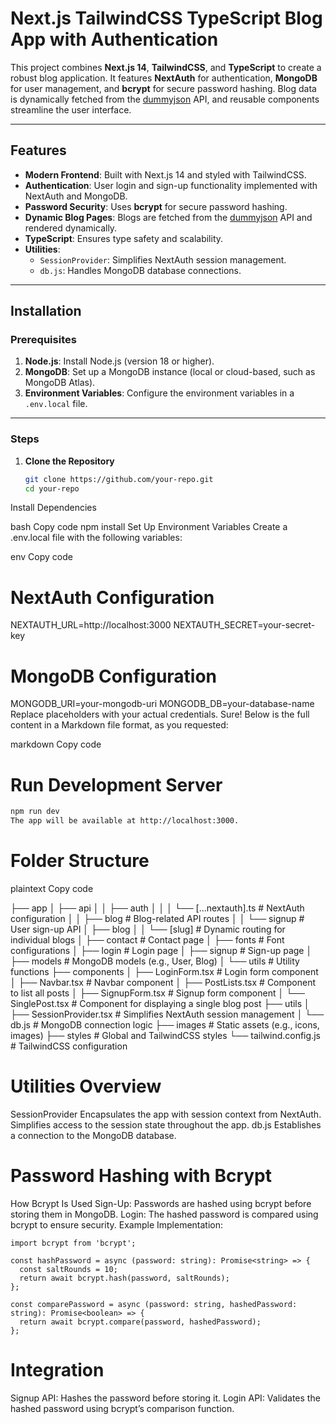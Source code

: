 # Next.js TailwindCSS TypeScript Blog App with Authentication

This project combines **Next.js 14**, **TailwindCSS**, and **TypeScript** to create a robust blog application. It features **NextAuth** for authentication, **MongoDB** for user management, and **bcrypt** for secure password hashing. Blog data is dynamically fetched from the [dummyjson](https://dummyjson.com/) API, and reusable components streamline the user interface.

---

## Features

- **Modern Frontend**: Built with Next.js 14 and styled with TailwindCSS.
- **Authentication**: User login and sign-up functionality implemented with NextAuth and MongoDB.
- **Password Security**: Uses **bcrypt** for secure password hashing.
- **Dynamic Blog Pages**: Blogs are fetched from the [dummyjson](https://dummyjson.com/) API and rendered dynamically.
- **TypeScript**: Ensures type safety and scalability.
- **Utilities**:
  - `SessionProvider`: Simplifies NextAuth session management.
  - `db.js`: Handles MongoDB database connections.

---

## Installation

### Prerequisites

1. **Node.js**: Install Node.js (version 18 or higher).
2. **MongoDB**: Set up a MongoDB instance (local or cloud-based, such as MongoDB Atlas).
3. **Environment Variables**: Configure the environment variables in a `.env.local` file.

---

### Steps

1. **Clone the Repository**  
   ```bash
   git clone https://github.com/your-repo.git
   cd your-repo
Install Dependencies

bash
Copy code
npm install
Set Up Environment Variables
Create a .env.local file with the following variables:

env
Copy code
# NextAuth Configuration
NEXTAUTH_URL=http://localhost:3000
NEXTAUTH_SECRET=your-secret-key

# MongoDB Configuration
MONGODB_URI=your-mongodb-uri
MONGODB_DB=your-database-name
Replace placeholders with your actual credentials.
Sure! Below is the full content in a Markdown file format, as you requested:

markdown
Copy code
# Run Development Server

```bash
npm run dev
The app will be available at http://localhost:3000.
```
# Folder Structure
plaintext
Copy code

├── app
│   ├── api
│   │   ├── auth
│   │   │   └── [...nextauth].ts  # NextAuth configuration
│   │   ├── blog  # Blog-related API routes
│   │   └── signup  # User sign-up API
│   ├── blog
│   │   └── [slug]  # Dynamic routing for individual blogs
│   ├── contact  # Contact page
│   ├── fonts  # Font configurations
│   ├── login  # Login page
│   ├── signup  # Sign-up page
│   ├── models  # MongoDB models (e.g., User, Blog)
│   └── utils  # Utility functions
├── components
│   ├── LoginForm.tsx  # Login form component
│   ├── Navbar.tsx  # Navbar component
│   ├── PostLists.tsx  # Component to list all posts
│   ├── SignupForm.tsx  # Signup form component
│   └── SinglePost.tsx  # Component for displaying a single blog post
├── utils
│   ├── SessionProvider.tsx  # Simplifies NextAuth session management
│   └── db.js  # MongoDB connection logic
├── images  # Static assets (e.g., icons, images)
├── styles  # Global and TailwindCSS styles
└── tailwind.config.js  # TailwindCSS configuration


# Utilities Overview
SessionProvider
Encapsulates the app with session context from NextAuth.
Simplifies access to the session state throughout the app.
db.js
Establishes a connection to the MongoDB database.

# Password Hashing with Bcrypt
How Bcrypt Is Used
Sign-Up: Passwords are hashed using bcrypt before storing them in MongoDB.
Login: The hashed password is compared using bcrypt to ensure security.
Example Implementation:

```
import bcrypt from 'bcrypt';

const hashPassword = async (password: string): Promise<string> => {
  const saltRounds = 10;
  return await bcrypt.hash(password, saltRounds);
};

const comparePassword = async (password: string, hashedPassword: string): Promise<boolean> => {
  return await bcrypt.compare(password, hashedPassword);
};
```

# Integration
Signup API: Hashes the password before storing it.
Login API: Validates the hashed password using bcrypt’s comparison function.


